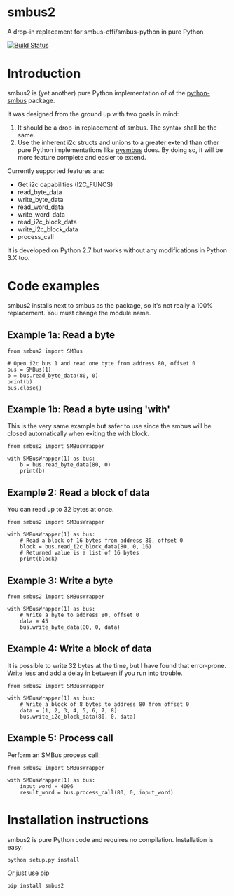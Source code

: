 # smbus2
A drop-in replacement for smbus-cffi/smbus-python in pure Python

[![Build Status](https://travis-ci.org/kplindegaard/smbus2.svg?branch=master)](https://travis-ci.org/kplindegaard/smbus2) 

# Introduction

smbus2 is (yet another) pure Python implementation of of the [python-smbus](http://www.lm-sensors.org/browser/i2c-tools/trunk/py-smbus/) package.

It was designed from the ground up with two goals in mind:

1. It should be a drop-in replacement of smbus. The syntax shall be the same.
2. Use the inherent i2c structs and unions to a greater extend than other pure Python implementations like [pysmbus](https://github.com/bjornt/pysmbus) does. By doing so, it will be more feature complete and easier to extend.

Currently supported features are:

* Get i2c capabilities (I2C_FUNCS)
* read_byte_data
* write_byte_data
* read_word_data
* write_word_data
* read_i2c_block_data
* write_i2c_block_data
* process_call

It is developed on Python 2.7 but works without any modifications in Python 3.X too.

# Code examples

smbus2 installs next to smbus as the package, so it's not really a 100% replacement. You must change the module name.

## Example 1a: Read a byte

    from smbus2 import SMBus

    # Open i2c bus 1 and read one byte from address 80, offset 0
    bus = SMBus(1)
    b = bus.read_byte_data(80, 0)
    print(b)
    bus.close()
    
## Example 1b: Read a byte using 'with'

This is the very same example but safer to use since the smbus will be closed automatically when exiting the with block.

    from smbus2 import SMBusWrapper
    
    with SMBusWrapper(1) as bus:
        b = bus.read_byte_data(80, 0)
        print(b)

## Example 2: Read a block of data

You can read up to 32 bytes at once.

    from smbus2 import SMBusWrapper
    
    with SMBusWrapper(1) as bus:
        # Read a block of 16 bytes from address 80, offset 0
        block = bus.read_i2c_block_data(80, 0, 16)
        # Returned value is a list of 16 bytes
        print(block)

## Example 3: Write a byte

    from smbus2 import SMBusWrapper
    
    with SMBusWrapper(1) as bus:
        # Write a byte to address 80, offset 0
        data = 45
        bus.write_byte_data(80, 0, data)

## Example 4: Write a block of data

It is possible to write 32 bytes at the time, but I have found that error-prone. Write less and add a delay in between if you run into trouble.

    from smbus2 import SMBusWrapper
    
    with SMBusWrapper(1) as bus:
        # Write a block of 8 bytes to address 80 from offset 0
        data = [1, 2, 3, 4, 5, 6, 7, 8]
        bus.write_i2c_block_data(80, 0, data)

## Example 5: Process call

Perform an SMBus process call:

    from smbus2 import SMBusWrapper
    
    with SMBusWrapper(1) as bus:
        input_word = 4096
        result_word = bus.process_call(80, 0, input_word)

# Installation instructions

smbus2 is pure Python code and requires no compilation. Installation is easy:

    python setup.py install
    
Or just use pip

    pip install smbus2
